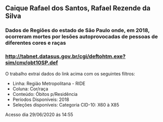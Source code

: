 ## Caique Rafael dos Santos, Rafael Rezende da Silva

### Dados de Regiões do estado de São Paulo onde, em 2018, ocorreram mortes por lesões autoprovocadas de pessoas de diferentes cores e raças

### http://tabnet.datasus.gov.br/cgi/deftohtm.exe?sim/cnv/obt10SP.def

 O trabalho extrai dados do link acima com os seguintes filtros:

- Linha: Região Metropolitana - RIDE
- Coluna: Cor/raça
- Conteúdo: Óbitos p/Residência
- Períodos Disponíveis: 2018
- Seleções disponíveis: Categoria CID-10: X60 à X85

Acesso dia 29/06/2020 ás 14:55